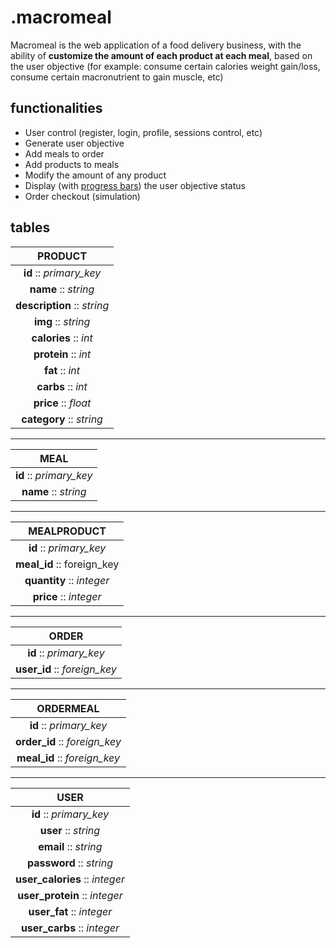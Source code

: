 # .macromeal
Macromeal is the web application of a food delivery business, with the ability of **customize the amount of each product at each meal**, based on the user objective (for example: consume certain calories weight gain/loss, consume certain macronutrient to gain muscle, etc)

## functionalities
* User control (register, login, profile, sessions control, etc)
* Generate user objective
* Add meals to order
* Add products to meals
* Modify the amount of any product
* Display (with [progress bars](http://www.w3schools.com/bootstrap/bootstrap_progressbars.asp "Bootstrap's progressbars")) the user objective status
* Order checkout (simulation)

## tables
|PRODUCT|
|:-:|
|**id** :: *primary_key*|
|**name** :: *string*|
|**description** :: *string*|
|**img** :: *string*|
|**calories** :: *int*|
|**protein** :: *int*|
|**fat** :: *int*|
|**carbs** :: *int*|
|**price** :: *float*|
|**category** :: *string*|

<hr>

|MEAL|
|:-:|
|**id** :: *primary_key*|
|**name** :: *string*|

<hr>

|MEALPRODUCT|
|:-:|
|**id** :: *primary_key*|
|**meal_id** :: foreign_key|
|**quantity** :: *integer*|
|**price** :: *integer*|

<hr>

|ORDER|
|:-:|
|**id** :: *primary_key*|
|**user_id** :: *foreign_key*|

<hr>

|ORDERMEAL|
|:-:|
|**id** :: *primary_key*|
|**order_id** :: *foreign_key*|
|**meal_id** :: *foreign_key*|

<hr>

|USER|
|:-:|
|**id** :: *primary_key*|
|**user** :: *string*|
|**email** :: *string*|
|**password** :: *string*|
|**user_calories** :: *integer*|
|**user_protein** :: *integer*|
|**user_fat** :: *integer*|
|**user_carbs** :: *integer*|
